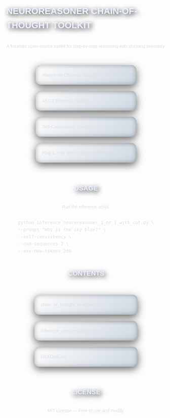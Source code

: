 
<style>
/* General Styles */
@import url('https://fonts.googleapis.com/css2?family=Montserrat:wght@400;600;800&display=swap');

body {
  font-family: 'Montserrat', sans-serif;
  background-color: #121212;
  margin: 0;
  padding: 20px;
  line-height: 1.6;
  color: #e0e0e0;
  display: flex;
  flex-direction: column;
  align-items: center;
  justify-content: center;
  min-height: 100vh;
  border-radius: 10px;
  background: rgba(255, 255, 255, 0.05);
}

.container {
  max-width: 1200px;
  margin: 0 auto;
  background: linear-gradient(145deg, rgba(20, 35, 55, 0.95), rgba(15, 25, 45, 0.9), rgba(10, 20, 40, 0.85));
  padding: 60px;
  border-radius: 35px;
  box-shadow: 0 25px 70px rgba(0, 0, 0, 0.8), inset 0 0 25px rgba(255, 255, 255, 0.1);
  position: relative;
  overflow: hidden;
  border: 2px solid rgba(100, 200, 255, 0.2);
}
.container::before {
  content: '';
  position: absolute;
  top: -60%;
  left: -60%;
  width: 220%;
  height: 220%;
  background: radial-gradient(circle, rgba(255, 255, 255, 0.2), transparent);
  animation: pulse 14s infinite;
  pointer-events: none;
}
@keyframes pulse {
  0% { transform: scale(1); }
  50% { transform: scale(1.2); }
  100% { transform: scale(1); }
}
.section {
  margin-bottom: 70px;
  position: relative;
}
.section:hover {
  transform: translateY(-7px);
  transition: all 0.5s ease-in-out;
}
.detail {
  padding: 25px;
  margin-bottom: 25px;
  border: 1px solid rgba(120, 160, 220, 0.3);
  border-radius: 20px;
  background: linear-gradient(145deg, rgba(255, 255, 255, 0.1), rgba(100, 140, 200, 0.2));
  box-shadow: 0 15px 35px rgba(0, 0, 0, 0.5), inset 0 0 15px rgba(255, 255, 255, 0.2);
  transition: all 0.4s ease;
}
.detail:hover {
  background: linear-gradient(145deg, rgba(255, 255, 255, 0.15), rgba(140, 180, 240, 0.25));
  transform: translateY(-7px);
  box-shadow: 0 20px 50px rgba(0, 0, 0, 0.7), inset 0 0 20px rgba(255, 255, 255, 0.25);
}
.detail-icon {
  font-size: 1.8em;
  color: #63d2ff;
  margin-right: 20px;
}
.detail:hover .detail-icon {
  color: #a2f4ff;
  transform: scale(1.2);
}
ul {
  list-style: none;
  padding: 0;
}
ul li {
  margin: 20px 0;
  padding: 20px;
  background: linear-gradient(145deg, rgba(255, 255, 255, 0.1), rgba(60, 100, 140, 0.25));
  border-radius: 15px;
  box-shadow: inset 0 0 15px rgba(0, 0, 0, 0.3), 0 8px 25px rgba(0, 0, 0, 0.6);
  transition: all 0.4s ease;
}
ul li:hover {
  background: linear-gradient(145deg, rgba(255, 255, 255, 0.15), rgba(80, 120, 160, 0.3));
  transform: translateX(10px);
  box-shadow: 0 15px 30px rgba(0, 0, 0, 0.5), inset 0 0 20px rgba(255, 255, 255, 0.2);
}
a {
  color: #63d2ff;
  text-decoration: none;
  font-weight: bold;
  transition: color 0.3s ease, text-shadow 0.3s ease;
}
a:hover {
  color: #a2f4ff;
  text-shadow: 0 0 12px rgba(255, 255, 255, 0.9), 0 0 18px rgba(100, 200, 255, 0.6);
}
h1, h2, h3 {
  text-transform: uppercase;
  color: #e8f0ff;
  text-shadow: 5px 5px 15px rgba(0, 0, 0, 0.9), 0 0 20px rgba(255, 255, 255, 0.6);
  font-weight: 700;
}
</style>

</head>
<body>
<h1>NeuroReasoner Chain-of-Thought Toolkit</h1>
<p>A futuristic open-source toolkit for step-by-step reasoning with stunning telemetry.</p>
<ul>
<li>Always-on Chain-of-Thought Wrapper</li>
<li>ASCII Telemetry Stream</li>
<li>Self-Consistency Sampling</li>
<li>Plug & Play with Hugging Face Transformers</li>
</ul>
<h2>Usage</h2>
<p>Run the inference script:</p>
<pre class="code">python inference_neuroreasoner_1_nr_1_with_cot.py \
--prompt "Why is the sky blue?" \
--self-consistency \
--num-sequences 3 \
--max-new-tokens 200
</pre>
<h2>Contents</h2>
<ul>
<li>chain_of_thought_wrapper.py</li>
<li>inference_neuroreasoner_1_nr_1_with_cot.py</li>
<li>README.md</li>
</ul>
<h2>License</h2>
<p>MIT License — Free to use and modify.</p>
</body>

